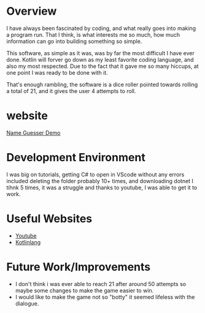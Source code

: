 # Overview

I have always been fascinated by coding, and what really goes into making a program run. That I think, is what interests me so much, how much information can go into building something so simple.

This software, as simple as it was, was by far the most difficult I have ever done. Kotlin will forver go down as my least favorite coding language, and also my most respected. Due to the fact that it gave
me so many hiccups, at one point I was ready to be done with it. 

That's enough rambling, the software is a dice roller pointed towards rolling a total of 21, and it gives the user 4 attempts to roll.
# website

[Name Guesser Demo]()

# Development Environment

I was big on tutorials, getting C# to open in VScode without any errors included deleting the folder probably 10+ times, and downloading dotnet I tihnk 5 times, it was a struggle and thanks to youtube, I was able to get it to work. 

# Useful Websites

- [Youtube](https://www.youtube.com/watch?v=A7nnx267pkw&t=180s)
- [Kotlinlang](https://kotlinlang.org/)

# Future Work/Improvements

- I don't think i was ever able to reach 21 after around 50 attempts so maybe some changes to make the game easier to win. 
- I would like to make the game not so "botty" it seemed lifeless with the dialogue. 